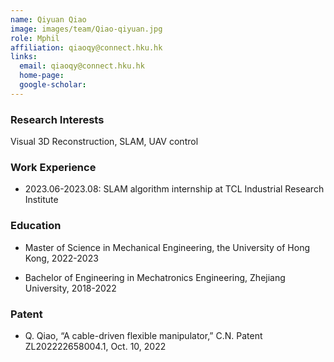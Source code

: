 ```yaml
---
name: Qiyuan Qiao 
image: images/team/Qiao-qiyuan.jpg
role: Mphil
affiliation: qiaoqy@connect.hku.hk 
links:
  email: qiaoqy@connect.hku.hk 
  home-page:  
  google-scholar:  
---
```


### Research Interests

Visual 3D Reconstruction, SLAM, UAV control

### Work Experience

- 2023.06-2023.08: SLAM algorithm internship at TCL Industrial Research Institute


### Education

- Master of Science in Mechanical Engineering, the University of Hong Kong, 2022-2023

- Bachelor of Engineering in Mechatronics Engineering, Zhejiang University, 2018-2022


### Patent

- Q. Qiao, “A cable-driven flexible manipulator,” C.N. Patent ZL202222658004.1, Oct. 10, 2022



